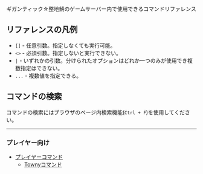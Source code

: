 <!-- GitHub Pages にデプロイされると自動的に見出しが挿入されてしまうのでここはそのままにする -->
ギガンティック☆整地鯖のゲームサーバー内で使用できるコマンドリファレンス

## リファレンスの凡例

- `[]` - 任意引数。指定しなくても実行可能。
- `<>` - 必須引数。指定しないと実行できない。
- `|` - いずれかの引数。分けられたオプションはどれか一つのみが使用でき複数指定はできない。
- `...` - 複数値を指定できる。

## コマンドの検索

コマンドの検索にはブラウザのページ内検索機能(`Ctrl + F`)を使用してください。

----

### プレイヤー向け

- [プレイヤーコマンド](./player/general-command.md)
  - [Townyコマンド](./player/towny-command.md)
